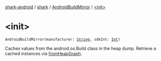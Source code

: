 [shark-android](../../index.md) / [shark](../index.md) / [AndroidBuildMirror](index.md) / [&lt;init&gt;](./-init-.md)

# &lt;init&gt;

`AndroidBuildMirror(manufacturer: `[`String`](https://kotlinlang.org/api/latest/jvm/stdlib/kotlin/-string/index.html)`, sdkInt: `[`Int`](https://kotlinlang.org/api/latest/jvm/stdlib/kotlin/-int/index.html)`)`

Caches values from the android.os.Build class in the heap dump.
Retrieve a cached instances via [fromHeapGraph](from-heap-graph.md).

